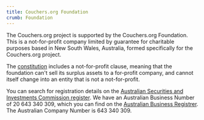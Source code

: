 ```yaml
---
title: Couchers.org Foundation
crumb: Foundation
---
```


The Couchers.org project is supported by the Couchers.org Foundation. This is a not-for-profit company limited by guarantee for charitable purposes based in New South Wales, Australia, formed specifically for the Couchers.org project.

The [constitution](https://couchers.org/foundation/constitution.pdf) includes a not-for-profit clause, meaning that the foundation can't sell its surplus assets to a for-profit company, and cannot itself change into an entity that is not a not-for-profit.

You can search for registration details on the [Australian Securities and Investments Commission register](https://connectonline.asic.gov.au/RegistrySearch/faces/landing/SearchRegisters.jspx). We have an Australian Business Number of 20 643 340 309, which you can find on the [Australian Business Registrer](https://abr.business.gov.au/ABN/View?id=20643340309). The Australian Company Number is 643 340 309.